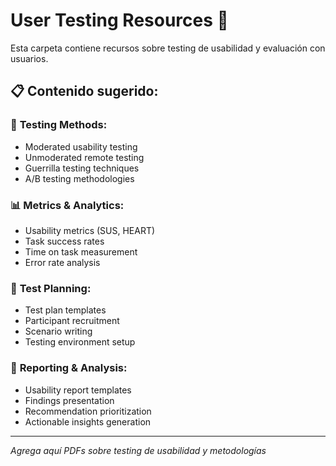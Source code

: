 # User Testing Resources 👥

Esta carpeta contiene recursos sobre testing de usabilidad y evaluación con usuarios.

## 📋 Contenido sugerido:

### 🧪 **Testing Methods:**
- Moderated usability testing
- Unmoderated remote testing
- Guerrilla testing techniques
- A/B testing methodologies

### 📊 **Metrics & Analytics:**
- Usability metrics (SUS, HEART)
- Task success rates
- Time on task measurement
- Error rate analysis

### 🎯 **Test Planning:**
- Test plan templates
- Participant recruitment
- Scenario writing
- Testing environment setup

### 📝 **Reporting & Analysis:**
- Usability report templates
- Findings presentation
- Recommendation prioritization
- Actionable insights generation

---
*Agrega aquí PDFs sobre testing de usabilidad y metodologías*